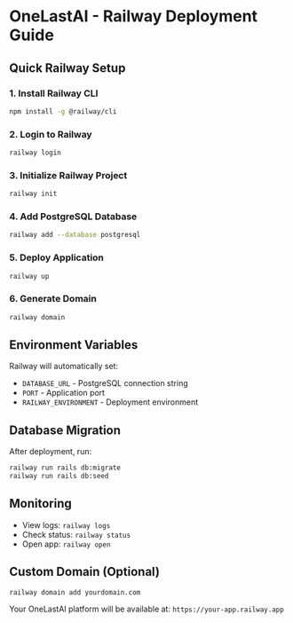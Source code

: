# OneLastAI - Railway Deployment Guide

## Quick Railway Setup

### 1. Install Railway CLI
```bash
npm install -g @railway/cli
```

### 2. Login to Railway
```bash
railway login
```

### 3. Initialize Railway Project
```bash
railway init
```

### 4. Add PostgreSQL Database
```bash
railway add --database postgresql
```

### 5. Deploy Application
```bash
railway up
```

### 6. Generate Domain
```bash
railway domain
```

## Environment Variables
Railway will automatically set:
- `DATABASE_URL` - PostgreSQL connection string
- `PORT` - Application port
- `RAILWAY_ENVIRONMENT` - Deployment environment

## Database Migration
After deployment, run:
```bash
railway run rails db:migrate
railway run rails db:seed
```

## Monitoring
- View logs: `railway logs`
- Check status: `railway status`
- Open app: `railway open`

## Custom Domain (Optional)
```bash
railway domain add yourdomain.com
```

Your OneLastAI platform will be available at: `https://your-app.railway.app`
